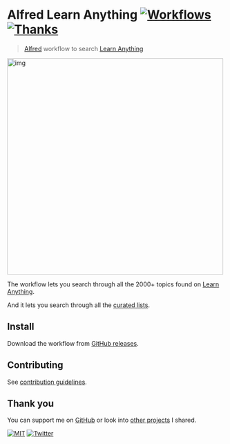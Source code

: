 # Alfred Learn Anything [![Workflows](https://img.shields.io/badge/-more%20workflows-0a0a0a.svg?style=flat&colorA=0a0a0a)](https://github.com/learn-anything/alfred-workflows#readme) [![Thanks](http://bit.ly/saythankss)](https://github.com/sponsors/nikitavoloboev)

> [Alfred](https://www.alfredapp.com/) workflow to search [Learn Anything](https://learn-anything.xyz/)

<img src="https://i.imgur.com/v0eFFHM.png" width="500" alt="img">

The workflow lets you search through all the 2000+ topics found on [Learn Anything](https://learn-anything.xyz/).

And it lets you search through all the [curated lists](https://github.com/learn-anything/curated-lists#readme).

## Install

Download the workflow from [GitHub releases](../../releases/latest).

## Contributing

See [contribution guidelines](CONTRIBUTING.md#readme).

## Thank you

You can support me on [GitHub](https://github.com/sponsors/nikitavoloboev) or look into [other projects](https://nikitavoloboev.xyz/projects) I shared.

[![MIT](https://img.shields.io/badge/license-MIT-0a0a0a.svg?style=flat&colorA=0a0a0a)](LICENSE) [![Twitter](http://bit.ly/nikitatweet)](https://twitter.com/nikitavoloboev)
